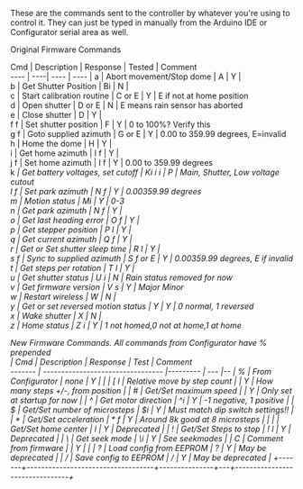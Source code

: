 These are the commands sent to the controller by whatever you're using to control it. They can just be typed in manually from the Arduino IDE or Configurator serial area as well.

Original Firmware Commands

 Cmd   | Description                       | Response |  Tested | Comment                       
---- | ----| ---- | ---- |
 a     | Abort movement/Stop dome          | A        | Y |                                     
 b     | Get Shutter Position              | Bi       | N |                                     
 c     | Start calibration routine         | C or E   | Y | E if not at home position           
 d     | Open shutter                      | D or E   | N | E means rain sensor has aborted     
 e     | Close shutter                     | D        | Y |                                     
 f f   | Set shutter position              | F        | Y | 0 to 100%? Verify this              
 g f   | Goto supplied azimuth             | G or E   | Y | 0.00 to 359.99 degrees, E=invalid   
 h     | Home the dome                     | H        | Y |                                     
 i     | Get home azimuth                  | I f      | Y |                                     
 j f   | Set home azimuth                  | I f      | Y | 0.00 to 359.99 degrees              
 k <i> | Get battery voltages, set cutoff  | Ki i i   | P | Main, Shutter, Low voltage cutout   
 l f   | Set park azimuth                  | N f      | Y | 0.00359.99 degrees                  
 m     | Motion status                     | Mi       | Y | 0-3                                 
 n     | Get park azimuth                  | N f      | Y |                                     
 o     | Get last heading error            | O f      | Y |                                     
 p     | Get stepper position              | P l      | Y |                                     
 q     | Get current azimuth               | Q f      | Y |                                     
 r <l> | Get or Set shutter sleep time     | R l      | Y |                                     
 s f   | Sync to supplied azimuth          | S f or E | Y | 0.00359.99 degrees, E if invalid    
 t     | Get steps per rotation            | T l      | Y |                                     
 u     | Get shutter status                | U i      | N | Rain status removed for now         
 v     | Get firmware version              | V s      | Y | Major Minor                         
 w     | Restart wireless                  | W        | N |                                     
 y <i> | Get or set reversed motion status | Y        | Y | 0 normal, 1 reversed                
 x     | Wake shutter                      | X        | N |                                     
 z     | Home status                       | Z i      | Y | 1 not homed,0 not at home,1 at home 



New Firmware Commands. All commands from Configurator have % prepended                         
| Cmd   | Description                       | Response | Test | Comment  
------- | --------------------------------- |--------- | --- |--
| %     | From Configurator                 | none     | Y |                                     |
| [ l   | Relative move by step count       |          | Y | How many steps +/-, from position   |
| # <f> | Get/Set maximum speed             |          | Y | Only set at startup for now         |
| ^     | Get motor direction               | ^i       | Y | -1 negative, 1 positive             |
| $ <i> | Get/Set number of microsteps      | $i       | Y | Must match dip switch settings!!    |
| * <f> | Get/Set acceleration              | * f      | Y | Around 8k good at 8 microsteps      |
| | <l> | Get/Set home center               | l        | Y | Deprecated                          |
| ! <l> | Get/Set Steps to stop             | ! l      | Y | Deprecated                          |
| \     | Get seek mode                     | \i       | Y | See seekmodes                       |
| C     | Comment from firmware             |          | Y |                                     |
| ?     | Load config from EEPROM           | ?        | Y | May be deprecated                   |
| /     | Save config to EEPROM             | /        | Y | May be deprecated                   |
+-------+-----------------------------------+---------------+---+--------------------------------+
